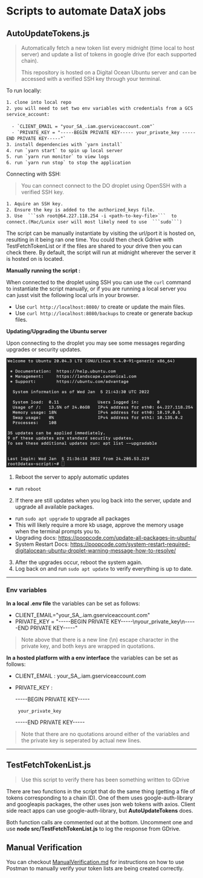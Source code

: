 # Scripts to automate DataX jobs

## AutoUpdateTokens.js
> Automatically fetch a new token list every midnight (time local to host server) and update a list of tokens in google drive (for each supported chain).
>  
> This repository is hosted on a Digital Ocean Ubuntu server and can be accessed with a verified SSH key through your terminal. 


  To run locally: 

    1. clone into local repo
    2. you will need to set two env variables with credentials from a GCS service_account: 
    
      - `CLIENT_EMAIL = "your_SA_.iam.gserviceaccount.com"`
      - `PRIVATE_KEY = "-----BEGIN PRIVATE KEY----- your_private_key -----END PRIVATE KEY-----"`
    3. install dependencies with `yarn install`
    4. run `yarn start` to spin up local server
    5. run `yarn run monitor` to view logs
    6. run `yarn run stop` to stop the application

  Connecting with SSH: 
>  You can connect connect to the DO droplet using OpenSSH with a verified SSH key. 


    1. Aquire an SSH key. 
    2. Ensure the key is added to the authorized_keys file. 
    3. Use  ```ssh root@64.227.118.254 -i <path-to-key-file>```  to connect.(Mac/Lunix user will most likely need to use  ```sudo```)

The script can be manually instantiate by visiting the url/port it is hosted on, resulting in it being ran one time. You could then check Gdrive with TestFetchTokenList or if the files are shared to your drive then you can check there. By default, the script will run at midnight wherever the server it is hosted on is located.

  **Manually running the script :**

  When connected to the droplet using SSH you can use the ```curl``` command to instantiate the script manually, or if you are running a local server you can jusst visit the following local urls in your browser. 

  - Use ```curl http://localhost:8080/``` to create or update the main files.
  - Use ```curl http://localhost:8080/backups``` to create or generate backup files.

**Updating/Upgrading the Ubuntu server** 

Upon connecting to the droplet you may see some messages regarding upgrades or security updates. 

![Update Message](images/updatesExample.png)

1. Reboot the server to apply automatic updates
  - run `reboot`
2. If there are still updates when you log back into the server, update and upgrade all available packages. 
  - run `sudo apt upgrade` to upgrade all packages 
  - This will likely require a more kb usage, approve the memory usage when the terminal prompts you to. 
  - Upgrading docs: https://poopcode.com/update-all-packages-in-ubuntu/
  - System Restart Docs: https://poopcode.com/system-restart-required-digitalocean-ubuntu-droplet-warning-message-how-to-resolve/
3. After the upgrades occur, reboot the system again. 
4. Log back on and run `sudo apt update` to verify everything is up to date. 

<hr />

### Env variables 

**In a local .env file** the variables can be set as follows:
- CLIENT_EMAIL="your_SA_.iam.gserviceaccount.com"
- PRIVATE_KEY = "-----BEGIN PRIVATE KEY-----\nyour_private_key\n-----END PRIVATE KEY-----"
> Note above that there is a new line (\n) escape character in the private key, and both keys are wrapped in quotations.

**In a hosted platform with a env interface** the variables can be set as follows: 

- CLIENT_EMAIL : your_SA_.iam.gserviceaccount.com
- PRIVATE_KEY : 
  
  -----BEGIN PRIVATE KEY-----

       your_private_key
       
  -----END PRIVATE KEY-----

> Note that there are no quotations around either of the variables and the private key is seperated by actual new lines. 

<hr />

## TestFetchTokenList.js
> Use this script to verify there has been something written to GDrive

  There are two functions in the script that do the same thing (getting a file of tokens corresponding to a chain ID). One of them uses google-auth-library and googleapis packages, the other uses json web tokens with axios. Client side react apps can use google-auth-library, but **AutoUpdateTokens** does. 

  Both function calls are commented out at the bottom. Uncomment one and use **node src/TestFetchTokenList.js** to log the response from GDrive. 


## Manual Verification
You can checkout [ManualVerification.md](ManualVerification.md) for instructions on how to use Postman to manually verify your token lists are being created correctly. 